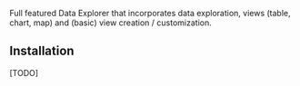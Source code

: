 Full featured Data Explorer that incorporates data exploration, views (table, chart, map) and (basic) view creation / customization.

## Installation
[TODO]
